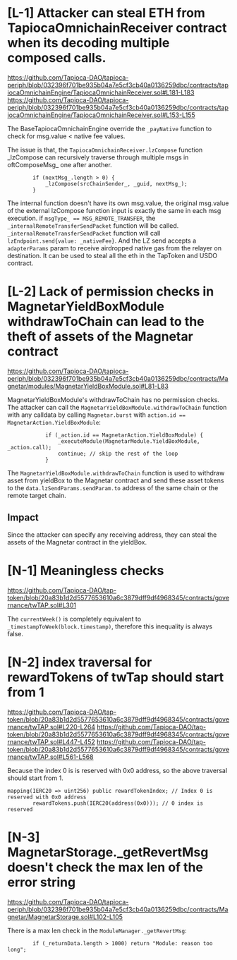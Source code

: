 # [L-1] Attacker can steal ETH from TapiocaOmnichainReceiver contract when its decoding multiple composed calls.
https://github.com/Tapioca-DAO/tapioca-periph/blob/032396f701be935b04a7e5cf3cb40a0136259dbc/contracts/tapiocaOmnichainEngine/TapiocaOmnichainReceiver.sol#L181-L183
https://github.com/Tapioca-DAO/tapioca-periph/blob/032396f701be935b04a7e5cf3cb40a0136259dbc/contracts/tapiocaOmnichainEngine/TapiocaOmnichainReceiver.sol#L153-L155

The BaseTapiocaOmnichainEngine override the `_payNative` function to check for msg.value < native fee values.

The issue is that, the `TapiocaOmnichainReceiver.lzCompose` function \_lzCompose can recursively traverse through multiple msgs in oftComposeMsg\_ one after another.
```
        if (nextMsg_.length > 0) {
            _lzCompose(srcChainSender_, _guid, nextMsg_);
        }
```
The internal function doesn't have its own msg.value, the original msg.value of the external lzCompose function input is exactly the same in each msg execution.
if `msgType_ == MSG_REMOTE_TRANSFER`, the `_internalRemoteTransferSendPacket` function will be called. `_internalRemoteTransferSendPacket` function will call `lzEndpoint.send{value: _nativeFee}`. And the LZ send accepts a `adapterParams` param to receive airdropped native gas from the relayer on destination. It can be used to steal all the eth in the TapToken and USDO contract.

# [L-2] Lack of permission checks in MagnetarYieldBoxModule withdrawToChain can lead to the theft of assets of the Magnetar contract
https://github.com/Tapioca-DAO/tapioca-periph/blob/032396f701be935b04a7e5cf3cb40a0136259dbc/contracts/Magnetar/modules/MagnetarYieldBoxModule.sol#L81-L83

MagnetarYieldBoxModule's withdrawToChain has no permission checks. The attacker can call the `MagnetarYieldBoxModule.withdrawToChain` function with any calldata by calling `Magnetar.burst` with `action.id == MagnetarAction.YieldBoxModule`:
```
            if (_action.id == MagnetarAction.YieldBoxModule) {
                _executeModule(MagnetarModule.YieldBoxModule, _action.call);
                continue; // skip the rest of the loop
            }
```
The `MagnetarYieldBoxModule.withdrawToChain` function is used to withdraw asset from yieldBox to the Magnetar contract and send these asset tokens to the `data.lzSendParams.sendParam.to` address of the same chain or the remote target chain.

## Impact
Since the attacker can specify any receiving address, they can steal the assets of the Magnetar contract in the yieldBox.

# [N-1] Meaningless checks
https://github.com/Tapioca-DAO/tap-token/blob/20a83b1d2d5577653610a6c3879dff9df4968345/contracts/governance/twTAP.sol#L301

The `currentWeek()` is completely equivalent to `_timestampToWeek(block.timestamp)`, therefore this inequality is always false.

# [N-2] index traversal for rewardTokens of twTap should start from 1 
https://github.com/Tapioca-DAO/tap-token/blob/20a83b1d2d5577653610a6c3879dff9df4968345/contracts/governance/twTAP.sol#L220-L264
https://github.com/Tapioca-DAO/tap-token/blob/20a83b1d2d5577653610a6c3879dff9df4968345/contracts/governance/twTAP.sol#L447-L452
https://github.com/Tapioca-DAO/tap-token/blob/20a83b1d2d5577653610a6c3879dff9df4968345/contracts/governance/twTAP.sol#L561-L568

Because the index 0 is is reserved with 0x0 address, so the above traversal should start from 1.
```
mapping(IERC20 => uint256) public rewardTokenIndex; // Index 0 is reserved with 0x0 address
        rewardTokens.push(IERC20(address(0x0))); // 0 index is reserved
```

# [N-3] MagnetarStorage._getRevertMsg doesn't check the max len of the error string
https://github.com/Tapioca-DAO/tapioca-periph/blob/032396f701be935b04a7e5cf3cb40a0136259dbc/contracts/Magnetar/MagnetarStorage.sol#L102-L105

There is a max len check in the `ModuleManager._getRevertMsg`:
```
        if (_returnData.length > 1000) return "Module: reason too long";
```